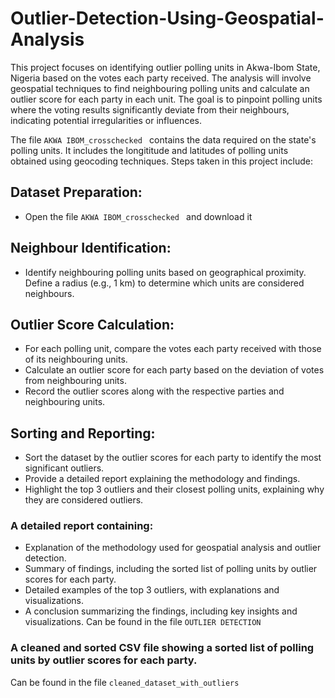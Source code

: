 # Outlier-Detection-Using-Geospatial-Analysis
 This project focuses on identifying outlier polling units in Akwa-Ibom State, Nigeria based on the votes each party received.
 The analysis will involve geospatial techniques to find neighbouring polling units and calculate an outlier score for each party
 in each unit. The goal is to pinpoint polling units where the voting results significantly deviate from their neighbours,
 indicating potential irregularities or influences.

 The file `AKWA IBOM_crosschecked ` contains the data required on the state's polling units. It includes the longititude and latitudes
 of polling units obtained using geocoding techniques. Steps taken in this project include:
  ## Dataset Preparation:
  - Open the file `AKWA IBOM_crosschecked ` and download it
    
  ## Neighbour Identification:
  - Identify neighbouring polling units based on geographical proximity. Define a radius (e.g., 1 km) to determine which units are considered neighbours.
    
  ## Outlier Score Calculation:
  - For each polling unit, compare the votes each party received with those of its neighbouring units.
  - Calculate an outlier score for each party based on the deviation of votes from neighbouring units.
  - Record the outlier scores along with the respective parties and neighbouring units.
    
  ## Sorting and Reporting:
  - Sort the dataset by the outlier scores for each party to identify the most significant outliers.
  - Provide a detailed report explaining the methodology and findings.
  - Highlight the top 3 outliers and their closest polling units, explaining why they are considered outliers.

### A detailed report containing:
- Explanation of the methodology used for geospatial analysis and outlier detection.
- Summary of findings, including the sorted list of polling units by outlier scores for each party.
- Detailed examples of the top 3 outliers, with explanations and visualizations.
- A conclusion summarizing the findings, including key insights and visualizations.
Can be found in the file `OUTLIER DETECTION`

### A cleaned and sorted CSV file showing a sorted list of polling units by outlier scores for each party.
Can be found in the file `cleaned_dataset_with_outliers`



